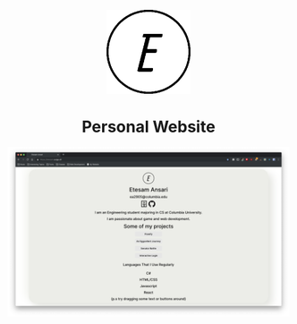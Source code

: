 <p align="center"><img height="150" src="src/images/Etesam.png"></img></p>
<h1 align="center">Personal Website</h1>
<p align="center"><img src="src/images/HomepageScreenshot.png"></img></p>